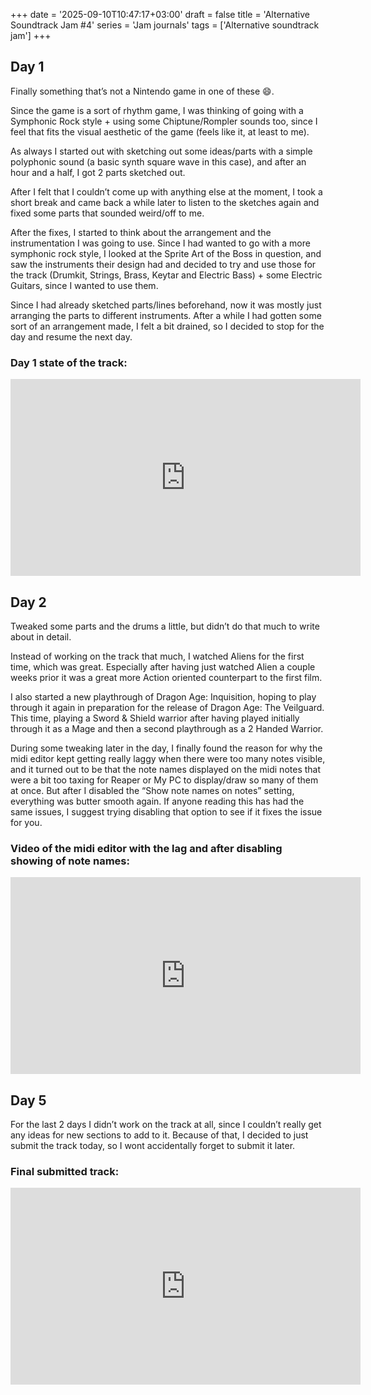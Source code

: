 +++
date = '2025-09-10T10:47:17+03:00'
draft = false
title = 'Alternative Soundtrack Jam #4'
series = 'Jam journals'
tags = ['Alternative soundtrack jam']
+++
## Day 1
Finally something that’s not a Nintendo game in one of these 😄.

Since the game is a sort of rhythm game, I was thinking of going with a Symphonic Rock style + using some Chiptune/Rompler sounds too, since I feel that fits the visual aesthetic of the game (feels like it, at least to me).

As always I started out with sketching out some ideas/parts with a simple polyphonic sound (a basic synth square wave in this case), and after an hour and a half, I got 2 parts sketched out.

After I felt that I couldn’t come up with anything else at the moment, I took a short break and came back a while later to listen to the sketches again and fixed some parts that sounded weird/off to me.

After the fixes, I started to think about the arrangement and the instrumentation I was going to use. Since I had wanted to go with a more symphonic rock style, I looked at the Sprite Art of the Boss in question, and saw the instruments their design had and decided to try and use those for the track (Drumkit, Strings, Brass, Keytar and Electric Bass) + some Electric Guitars, since I wanted to use them.

Since I had already sketched parts/lines beforehand, now it was mostly just arranging the parts to different instruments. After a while I had gotten some sort of an arrangement made, I felt a bit drained, so I decided to stop for the day and resume the next day.
### Day 1 state of the track:
<iframe width="560" height="315" src="https://www.youtube.com/embed/DI-8ubzhjos?si=flYxhI3Qdk0KuWbz" title="YouTube video player" frameborder="0" allow="accelerometer; autoplay; clipboard-write; encrypted-media; gyroscope; picture-in-picture; web-share" referrerpolicy="strict-origin-when-cross-origin" allowfullscreen=""></iframe>

## Day 2
Tweaked some parts and the drums a little, but didn’t do that much to write about in detail.

Instead of working on the track that much, I watched Aliens for the first time, which was great. Especially after having just watched Alien a couple weeks prior it was a great more Action oriented counterpart to the first film.

I also started a new playthrough of Dragon Age: Inquisition, hoping to play through it again in preparation for the release of Dragon Age: The Veilguard. This time, playing a Sword & Shield warrior after having played initially through it as a Mage and then a second playthrough as a 2 Handed Warrior.

During some tweaking later in the day, I finally found the reason for why the midi editor kept getting really laggy when there were too many notes visible, and it turned out to be that the note names displayed on the midi notes that were a bit too taxing for Reaper or My PC to display/draw so many of them at once. But after I disabled the “Show note names on notes” setting, everything was butter smooth again. If anyone reading this has had the same issues, I suggest trying disabling that option to see if it fixes the issue for you.

### Video of the midi editor with the lag and after disabling showing of note names: 
<iframe width="560" height="315" src="https://www.youtube.com/embed/b8b6uU7YBGo?si=mvSX4iNcDgtf7QN3" title="YouTube video player" frameborder="0" allow="accelerometer; autoplay; clipboard-write; encrypted-media; gyroscope; picture-in-picture; web-share" referrerpolicy="strict-origin-when-cross-origin" allowfullscreen=""></iframe>

## Day 5
For the last 2 days I didn’t work on the track at all, since I couldn’t really get any ideas for new sections to add to it. Because of that, I decided to just submit the track today, so I wont accidentally forget to submit it later.
### Final submitted track:
<iframe width="560" height="315" src="https://www.youtube.com/embed/QdLHjUUa8WM?si=hTxrD2NaxjobXyj8" title="YouTube video player" frameborder="0" allow="accelerometer; autoplay; clipboard-write; encrypted-media; gyroscope; picture-in-picture; web-share" referrerpolicy="strict-origin-when-cross-origin" allowfullscreen=""></iframe>